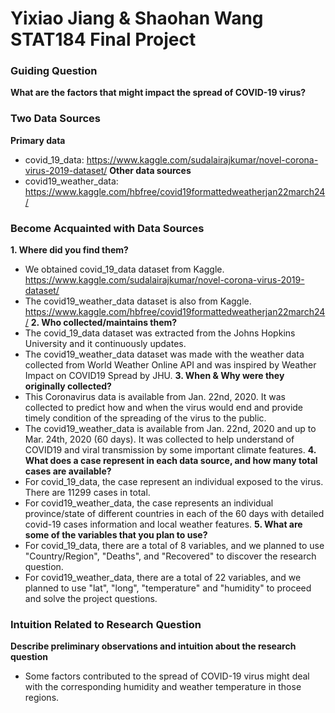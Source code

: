 # Yixiao Jiang & Shaohan Wang STAT184 Final Project

### Guiding Question
**What are the factors that might impact the spread of COVID-19 virus?**

### Two Data Sources
**Primary data**
- covid_19_data: <https://www.kaggle.com/sudalairajkumar/novel-corona-virus-2019-dataset/>
**Other data sources**
- covid19_weather_data: <https://www.kaggle.com/hbfree/covid19formattedweatherjan22march24/>

### Become Acquainted with Data Sources
**1. Where did you find them?**
- We obtained covid_19_data dataset from Kaggle. <https://www.kaggle.com/sudalairajkumar/novel-corona-virus-2019-dataset/>
- The covid19_weather_data dataset is also from Kaggle. <https://www.kaggle.com/hbfree/covid19formattedweatherjan22march24/>
**2. Who collected/maintains them?**
- The covid_19_data dataset was extracted from the Johns Hopkins University and it continuously updates. 
- The covid19_weather_data dataset was made with the weather data collected from World Weather Online API and was inspired by Weather Impact on COVID19 Spread by JHU. 
**3. When & Why were they originally collected?**
- This Coronavirus data is available from Jan. 22nd, 2020. It was collected to predict how and when the virus would end and provide timely condition of the spreading of the virus to the public.
- The covid19_weather_data is available from Jan. 22nd, 2020 and up to Mar. 24th, 2020 (60 days). It was collected to help understand of COVID19 and viral transmission by some important climate features.
**4. What does a case represent in each data source, and how many total cases are available?**
- For covid_19_data, the case represent an individual exposed to the virus. There are 11299 cases in total. 
- For covid19_weather_data, the case represents an individual province/state of different countries in each of the 60 days with detailed covid-19 cases information and local weather features. 
**5. What are some of the variables that you plan to use?**
- For covid_19_data, there are a total of 8 variables, and we planned to use "Country/Region",  "Deaths", and "Recovered" to discover the research question. 
- For covid19_weather_data, there are a total of 22 variables, and we planned to use "lat", "long", "temperature" and "humidity" to proceed and solve the project questions.

### Intuition Related to Research Question
**Describe preliminary observations and intuition about the research question**
- Some factors contributed to the spread of COVID-19 virus might deal with the corresponding humidity and weather temperature in those regions.
